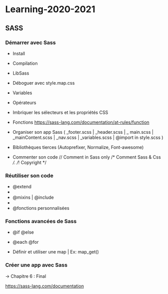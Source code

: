 # Learning-2020-2021

## SASS

### Démarrer avec Sass
 
- Install

- Compilation

- LibSass

- Déboguer avec style.map.css

- Variables

- Opérateurs 

- Imbriquer les sélecteurs et les propriétés CSS

- Fonctions https://sass-lang.com/documentation/at-rules/function

- Organiser son app Sass ( _footer.scss | _header.scss | _ main.scss | _mainContent.scss | _nav.scss | _variables.scss | @import in style.scss )

- Bibliothèques tierces (Autoprefixer, Normalize, Font-awesome)

- Commenter son code // Comment in Sass only  /* Comment Sass & Css */.  /*! Copyright */



### Réutiliser son code

- @extend 
- 
- @mixins | @include
- 
- @fonctions personnalisées



### Fonctions avancées de Sass

- @if @else

- @each @for

- Définir et utiliser une map | Ex: map_get()


### Créer une app avec Sass

-> Chapitre 6 : Final



https://sass-lang.com/documentation
